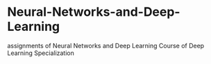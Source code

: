 # Neural-Networks-and-Deep-Learning
assignments of Neural Networks and Deep Learning Course of Deep Learning Specialization
